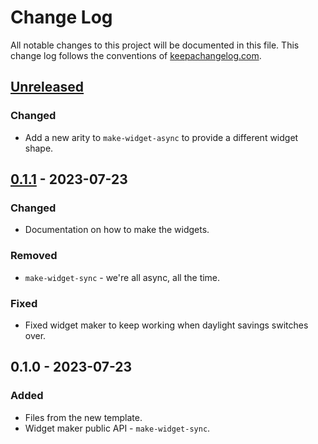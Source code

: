 # Change Log
All notable changes to this project will be documented in this file. This change log follows the conventions of [keepachangelog.com](http://keepachangelog.com/).

## [Unreleased]
### Changed
- Add a new arity to `make-widget-async` to provide a different widget shape.

## [0.1.1] - 2023-07-23
### Changed
- Documentation on how to make the widgets.

### Removed
- `make-widget-sync` - we're all async, all the time.

### Fixed
- Fixed widget maker to keep working when daylight savings switches over.

## 0.1.0 - 2023-07-23
### Added
- Files from the new template.
- Widget maker public API - `make-widget-sync`.

[Unreleased]: https://sourcehost.site/your-name/password-reader/compare/0.1.1...HEAD
[0.1.1]: https://sourcehost.site/your-name/password-reader/compare/0.1.0...0.1.1
